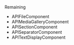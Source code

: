 Remaining

- APIFileComponent
- APIMediaGalleryComponent
- APISectionComponent
- APISeparatorComponent
- APITextDisplayComponent
